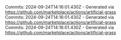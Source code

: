 Commits: 2024-09-24T14:16:01.430Z - Generated via https://github.com/marketplace/actions/artificial-grass
<br>
Commits: 2024-09-24T14:16:01.430Z - Generated via https://github.com/marketplace/actions/artificial-grass
<br>
Commits: 2024-09-24T14:16:01.430Z - Generated via https://github.com/marketplace/actions/artificial-grass
<br>
